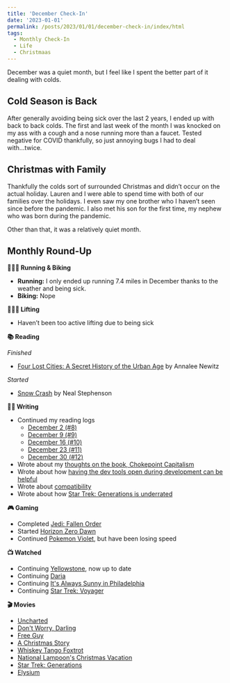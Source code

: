 ```yaml
---
title: 'December Check-In'
date: '2023-01-01'
permalink: /posts/2023/01/01/december-check-in/index/html
tags:
  - Monthly Check-In
  - Life
  - Christmaas
---
```


December was a quiet month, but I feel like I spent the better part of it dealing with colds.
<!-- excerpt -->

## Cold Season is Back

After generally avoiding being sick over the last 2 years, I ended up with back to back colds. The first and last week of the month I was knocked on my ass with a cough and a nose running more than a faucet. Tested negative for COVID thankfully, so just annoying bugs I had to deal with...twice.

## Christmas with Family

Thankfully the colds sort of surrounded Christmas and didn’t occur on the actual holiday. Lauren and I were able to spend time with both of our families over the holidays. I even saw my one brother who I haven’t seen since before the pandemic. I also met his son for the first time, my nephew who was born during the pandemic.

Other than that, it was a relatively quiet month.

## Monthly Round-Up

**🏃🏼‍♂️ Running & Biking**

- **Running:** I only ended up running 7.4 miles in December thanks to the weather and being sick.
- **Biking:** Nope

**🏋🏼‍♂️ Lifting**

- Haven’t been too active lifting due to being sick

**📚 Reading**

*Finished*
- [Four Lost Cities: A Secret History of the Urban Age](https://bookshop.org/p/books/four-lost-cities-a-secret-history-of-the-urban-age-annalee-newitz/16712885?ean=9780393882452) by Annalee Newitz

*Started*
- [Snow Crash](https://bookshop.org/p/books/snow-crash-neal-stephenson/7327954?ean=9780553380958) by Neal Stephenson

**✍🏻 Writing**

- Continued my reading logs
	- [December 2 (#8)](https://kpwags.com/posts/2022/12/02/reading-log-december-2-8)
	- [December 9 (#9)](https://kpwags.com/posts/2022/12/09/reading-log-december-9-9)
	- [December 16 (#10)](https://kpwags.com/posts/2022/12/16/reading-log-december-16-10)
	- [December 23 (#11)](https://kpwags.com/posts/2022/12/23/reading-log-december-23-11)
	- [December 30 (#12)](https://kpwags.com/posts/2022/12/30/reading-log-december-30-12)
- Wrote about my [thoughts on the book, Chokepoint Capitalism](https://kpwags.com/posts/2022/12/07/chokepoint-capitalism-a-review)
- Wrote about how [having the dev tools open during development can be helpful](https://kpwags.com/posts/2022/12/08/developing-with-dev-tools-open)
- Wrote about [compatibility](https://kpwags.com/posts/2022/12/26/the-importance-of-compatibility)
- Wrote about how [Star Trek: Generations is underrated](https://kpwags.com/posts/2022/12/27/star-trek-generations-is-underrated)

**🎮 Gaming**

- Completed [Jedi: Fallen Order](https://www.ea.com/games/starwars/jedi/jedi-fallen-order)
- Started [Horizon Zero Dawn](https://www.playstation.com/en-us/games/horizon-zero-dawn/)
- Continued [Pokemon Violet](https://scarletviolet.pokemon.com/en-us/), but have been losing speed

**📺 Watched**

- Continuing [Yellowstone](https://www.imdb.com/title/tt0472954/), now up to date
- Continuing [Daria](https://www.imdb.com/title/tt0118298/)
- Continuing [It's Always Sunny in Philadelphia](https://www.imdb.com/title/tt0472954/)
- Continuing [Star Trek: Voyager](https://www.imdb.com/title/tt0112178/)

**🎬 Movies**

- [Uncharted](https://www.imdb.com/title/tt1464335/)
- [Don't Worry, Darling](https://www.imdb.com/title/tt10731256/)
- [Free Guy](https://www.imdb.com/title/tt6264654/)
- [A Christmas Story](https://www.imdb.com/title/tt0085334/)
- [Whiskey Tango Foxtrot](https://www.imdb.com/title/tt3553442/)
- [National Lampoon's Christmas Vacation](https://www.imdb.com/title/tt0097958/)
- [Star Trek: Generations](https://www.imdb.com/title/tt0111280/)
- [Elysium](https://www.imdb.com/title/tt1535108/)